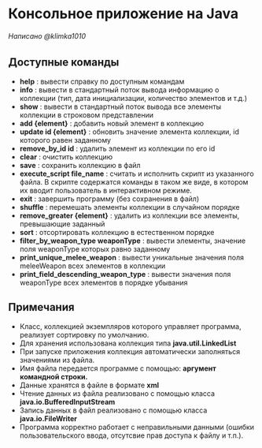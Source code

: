 # Консольное приложение на Java
###### Написано @klimka1010 

## Доступные команды 
- <b>help</b> : вывести справку по доступным командам  
- <b>info</b> : вывести в стандартный поток вывода информацию о коллекции (тип, дата инициализации, количество элементов и т.д.)  
- <b>show</b> : вывести в стандартный поток вывода все элементы коллекции в строковом представлении  
- <b>add {element}</b> : добавить новый элемент в коллекцию  
- <b>update id {element}</b> : обновить значение элемента коллекции, id которого равен заданному  
- <b>remove_by_id id</b> : удалить элемент из коллекции по его id  
- <b>clear</b> : очистить коллекцию  
- <b>save</b> : сохранить коллекцию в файл  
- <b>execute_script file_name</b> : считать и исполнить скрипт из указанного файла. В скрипте содержатся команды в таком же виде, в котором их вводит пользователь в интерактивном режиме.  
- <b>exit</b> : завершить программу (без сохранения в файл)  
- <b>shuffle</b> : перемешать элементы коллекции в случайном порядке  
- <b>remove_greater {element}</b> : удалить из коллекции все элементы, превышающие заданный  
- <b>sort</b> : отсортировать коллекцию в естественном порядке  
- <b>filter_by_weapon_type weaponType</b> : вывести элементы, значение поля weaponType которых равно заданному  
- <b>print_unique_melee_weapon</b> : вывести уникальные значения поля meleeWeapon всех элементов в коллекции  
- <b>print_field_descending_weapon_type</b> : вывести значения поля weaponType всех элементов в порядке убывания <br>

## Примечания
- Класс, коллекцией экземпляров которого управляет программа, реализует сортировку по умолчанию.  
- Для хранения использована коллекция типа <b>java.util.LinkedList</b>  
- При запуске приложения коллекция автоматически заполняться значениями из файла.  
- Имя файла передается программе с помощью: <b>аргумент командной строки.</b>  
- Данные хранятся в файле в формате <b>xml</b>  
- Чтение данных из файла реализовано с помощью класса <b>java.io.BufferedInputStream</b>  
- Запись данных в файл реализовано с помощью класса <b>java.io.FileWriter</b>  
- Программа корректно работает с неправильными данными (ошибки пользовательского ввода, отсутсвие прав доступа к файлу и т.п.). <br>
